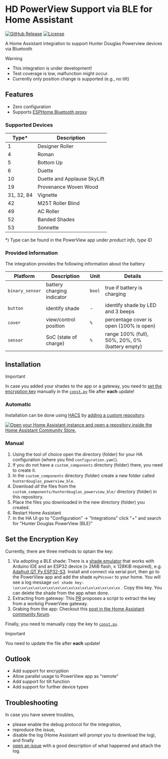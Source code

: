 # HD PowerView Support via BLE for Home Assistant

[![GitHub Release][releases-shield]][releases]
[![License][license-shield]](LICENSE)

 A Home Assistant integration to support Hunter Douglas Powerview devices via Bluetooth

> [!WARNING]
> - This integration is under development!
> - Test coverage is low, malfunction might occur. 
> - Currently only position change is supported (e.g., no tilt)

## Features
- Zero configuration
- Supports [ESPHome Bluetooth proxy](https://esphome.io/components/bluetooth_proxy)

### Supported Devices

Type* | Description
-- | --
1  | Designer Roller
4  | Roman
5  | Bottom Up
6  | Duette
10 | Duette and Applause SkyLift
19 | Provenance Woven Wood
31, 32, 84 | Vignette
42 | M25T Roller Blind
49 | AC Roller
52 | Banded Shades
53 | Sonnette

\*) Type can be found in the PowerView app under *product info*, *type ID*

### Provided Information
The integration provides the following information about the battery

Platform | Description | Unit | Details
-- | -- | -- | --
`binary_sensor` | battery charging indicator | `bool` | true if battery is charging
`button` | identify shade | - | identify shade by LED and 3 beeps
`cover` | view/control position | `%` | percentage cover is open (100% is open)
`sensor` | SoC (state of charge) | `%` | range 100% (full), 50%, 20%, 0% (battery empty)

## Installation
> [!IMPORTANT]
> In case you added your shades to the app or a gateway, you need to [set the encryption key](#set-the-encryption-key) manually in the [`const.py`](https://github.com/patman15/hdpv_ble/blob/main/custom_components/hunterdouglas_powerview_ble/const.py) file after **each** update!

### Automatic
Installation can be done using [HACS](https://hacs.xyz/) by [adding a custom repository](https://hacs.xyz/docs/faq/custom_repositories/).

[![Open your Home Assistant instance and open a repository inside the Home Assistant Community Store.](https://my.home-assistant.io/badges/hacs_repository.svg)](https://my.home-assistant.io/redirect/hacs_repository/?owner=patman15&repository=hdpv_ble&category=Integration)

### Manual
1. Using the tool of choice open the directory (folder) for your HA configuration (where you find `configuration.yaml`).
1. If you do not have a `custom_components` directory (folder) there, you need to create it.
1. In the `custom_components` directory (folder) create a new folder called `hunterdouglas_powerview_ble`.
1. Download _all_ the files from the `custom_components/hunterdouglas_powerview_ble/` directory (folder) in this repository.
1. Place the files you downloaded in the new directory (folder) you created.
1. Restart Home Assistant
1. In the HA UI go to "Configuration" -> "Integrations" click "+" and search for "Hunter Douglas PowerView (BLE)"

## Set the Encryption Key
Currently, there are three methods to optain the key:

1. Via adopting a BLE shade: There is a [shade emulator](/emu/PV_BLE_cover) that works with Arduino IDE and an ESP32 device (&ge; 2MiB flash, &ge; 128KiB required), e.g. [Adafruit QT Py ESP32-S3](https://www.adafruit.com/product/5426). Install and connect via serial port, then go to the PowerView app and add the shade `myPVcover` to your home. You will see a log message `set shade key: \xx\xx\xx\xx\xx\xx\xx\xx\xx\xx\xx\xx\xx\xx\xx\xx` . Copy this key. You can delete the shade from the app when done.
2. Extracting from gateway: This [PR](https://github.com/patman15/hdpv_ble/pull/2) proposes a script to extract the key from a working PowerView gateway.
3. Grabing from the app: Checkout this [post in the Home Assistant community forum](https://community.home-assistant.io/t/hunter-douglas-powerview-gen-3-integration/424836/228).

Finally, you need to manually copy the key to [`const.py`](https://github.com/patman15/hdpv_ble/blob/main/custom_components/hunterdouglas_powerview_ble/const.py).

> [!IMPORTANT]
> You need to update the file after **each** update!

## Outlook
- Add support for encryption
- Allow parallel usage to PowerView app as "remote"
- Add support for tilt function
- Add support for further device types

## Troubleshooting
In case you have severe troubles,

- please enable the debug protocol for the integration,
- reproduce the issue,
- disable the log (Home Assistant will prompt you to download the log), and finally
- [open an issue](https://github.com/patman15/hdpv_ble/issues/new?assignees=&labels=Bug&projects=&template=bug.yml) with a good description of what happened and attach the log.

[license-shield]: https://img.shields.io/github/license/patman15/hdpv_ble.svg?style=for-the-badge
[releases-shield]: https://img.shields.io/github/release/patman15/hdpv_ble.svg?style=for-the-badge
[releases]: https://github.com//patman15/hdpv_ble/releases
